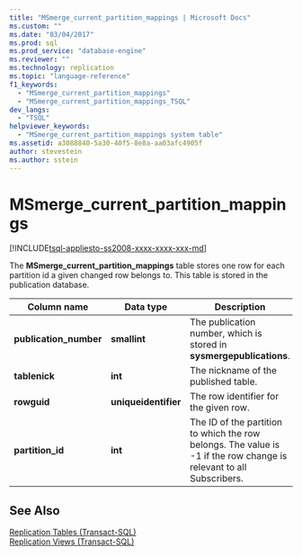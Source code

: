 ```yaml
---
title: "MSmerge_current_partition_mappings | Microsoft Docs"
ms.custom: ""
ms.date: "03/04/2017"
ms.prod: sql
ms.prod_service: "database-engine"
ms.reviewer: ""
ms.technology: replication
ms.topic: "language-reference"
f1_keywords: 
  - "MSmerge_current_partition_mappings"
  - "MSmerge_current_partition_mappings_TSQL"
dev_langs: 
  - "TSQL"
helpviewer_keywords: 
  - "MSmerge_current_partition_mappings system table"
ms.assetid: a3088840-5a30-40f5-8e8a-aa03afc4905f
author: stevestein
ms.author: sstein
---
```

# MSmerge_current_partition_mappings
[!INCLUDE[tsql-appliesto-ss2008-xxxx-xxxx-xxx-md](../../includes/tsql-appliesto-ss2008-xxxx-xxxx-xxx-md.md)]

  The **MSmerge_current_partition_mappings** table stores one row for each partition id a given changed row belongs to. This table is stored in the publication database.  
  
|Column name|Data type|Description|  
|-----------------|---------------|-----------------|  
|**publication_number**|**smallint**|The publication number, which is stored in **sysmergepublications**.|  
|**tablenick**|**int**|The nickname of the published table.|  
|**rowguid**|**uniqueidentifier**|The row identifier for the given row.|  
|**partition_id**|**int**|The ID of the partition to which the row belongs. The value is -1 if the row change is relevant to all Subscribers.|  
  
## See Also  
 [Replication Tables &#40;Transact-SQL&#41;](../../relational-databases/system-tables/replication-tables-transact-sql.md)   
 [Replication Views &#40;Transact-SQL&#41;](../../relational-databases/system-views/replication-views-transact-sql.md)  
  
  
